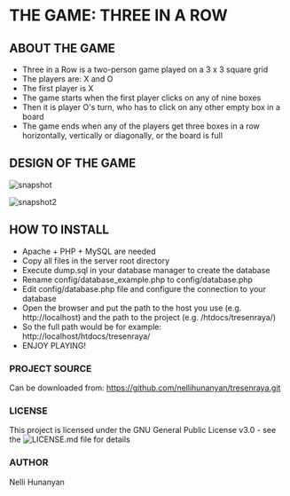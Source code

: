 THE GAME: THREE IN A ROW
====

## ABOUT THE GAME
- Three in a Row is a two-person game played on a 3 x 3 square grid
- The players are: X and O
- The first player is X
- The game starts when the first player clicks on any of nine boxes
- Then it is player O's turn, who has to click on any other empty box in a board
- The game ends when any of the players get three boxes in a row horizontally, vertically or diagonally, or the board is full

## DESIGN OF THE GAME
![snapshot](https://user-images.githubusercontent.com/47793656/53304184-d1468e00-3872-11e9-8112-df4a86ce4283.png)

![snapshot2](https://user-images.githubusercontent.com/47793656/53305819-57200480-3886-11e9-85f0-0510a67e4812.png)

## HOW TO INSTALL
- Apache + PHP + MySQL are needed
- Copy all files in the server root directory
- Execute dump.sql in your database manager to create the database
- Rename config/database_example.php to config/database.php
- Edit config/database.php file and configure the connection to your database
- Open the browser and put the path to the host you use (e.g. http://localhost) and the path to the project (e.g. /htdocs/tresenraya/)
- So the full path would be for example: http://localhost/htdocs/tresenraya/
- ENJOY PLAYING!

### PROJECT SOURCE
Can be downloaded from: https://github.com/nellihunanyan/tresenraya.git

### LICENSE
This project is licensed under the GNU General Public License v3.0 - see the ![LICENSE.md](https://github.com/nellihunanyan/tresenraya/blob/master/LICENSE) file for details

### AUTHOR
Nelli Hunanyan